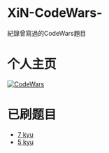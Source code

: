 # XiN-CodeWars-
紀錄曾寫過的CodeWars題目

# 个人主页
[![CodeWars](https://www.codewars.com/users/XiN-2024/badges/large)](https://www.codewars.com/users/XiN-2024)

# 已刷题目
- [7 kyu](https://github.com/XiN-2419/XiN-CodeWars-/tree/main/7%20kyu)
- [5 kyu](https://github.com/XiN-2419/XiN-CodeWars-/tree/main/5%20kyu)
